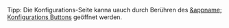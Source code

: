 Tipp: Die Konfigurations-Seite kanna uauch durch Berühren des [&appname; Konfigurations Buttons](/buttons#button_config) geöffnet werden. 